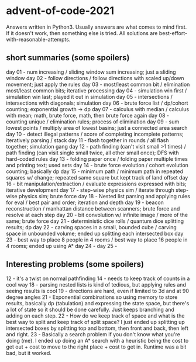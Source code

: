 # advent-of-code-2021

Answers written in Python3. Usually answers are what comes 
to mind first. If it doesn't work, then something else is tried.
All solutions are best-effort-with-reasonable-attempts.

## short summaries (some spoilers)
day 01 - num increasing / sliding window sum increasing; just a sliding window
day 02 - follow directions / follow directions with scaled up/down movement; just apply the rules
day 03 - most/least common bit / elimination most/least common bits; iterative processing
day 04 - simulation win first / simulation win last; played it out in simulation
day 05 - intersections / intersections with diagonals; simulation
day 06 - brute force list / dp/cohort counting; exponential growth -> dp
day 07 - calculus with median / calculus with mean; math, brute force, math, then brute force again
day 08 - counting unique / elimination rules; process of elimination 
day 09 - sum lowest points / multiply area of lowest basins; just a connected area search
day 10 - detect illegal patterns / score of completing incomplete patterns; iteratively parsing / stack
day 11 - flash together in rounds / all flash together; simulation gang
day 12 - path finding (can't visit small >1 times) / path finding (can visit single small twice, all other small once); DFS with hard-coded rules
day 13 - folding paper once / folding paper multiple times and printing text; used sets
day 14 - brute force evolution / cohort evolution counting; basically dp
day 15 - minimum path / minimum path in repeated squares w/ change; repeated same square but kept track of land offset
day 16 - bit manipulation/extraction / evaluate expressions expressed with bits; iterative development
day 17 - step-wise physics sim / iterate through step-wise physics sim; brute force
day 18 - Nested list parsing and applying rules for eval / best pair and order; iteration and depth
day 19 - beacon reconstruction / manhattan distance between scanners; brute force and resolve at each step
day 20 - bit convolution w/ infinite image / more of the same; brute force
day 21 - deterministic dice rolls / quantum dice splitting results; dp
day 22 - carving spaces in a small, bounded cube / carving space in unbounded volume; ended up splitting each intersected box
day 23 - best way to place 8 people in 4 rooms / best way to place 16 people in 4 rooms; ended up using A*
day 24 - 
day 25 - 


## Interesting problems (some spoilers)
12 - it's a twist on normal pathfinding
14 - needs to keep track of counts in a cool way
18 - parsing nested lists is kind of tedious, but applying rules and seeing results is cool
19 - directions are hard, even if limited to 3d and at 90 degree angles
21 - Exponential combinations so using memory to store results, basically dp (tabulation) and expressing the state space, but there's a lot of state so it should be done carefully. Just keeps branching and adding on each step. 
22 - How do we keep track of space and what is the best way to split and keep track of split space? I just ended up splitting up intersected boxes by splitting top and bottom, then front and back, then left and right.
23 - Basically a search problem if you don't know what you're doing (me). I ended up doing an A* search with a heuristic being the cost to get out + cost to move to the right place + cost to get in. Runtime was a bit bad, but it worked.
